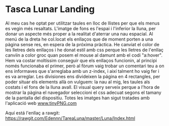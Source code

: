 # Tasca Lunar Landing

Al meu cas he optat per utilitzar taules en lloc de llistes per que els menus es vegin més resaltats. L'imatge de fons es l'espai i l'inferior la lluna, per donar un aspecte més proper a la realitat d'aterrar una nau espacial. Al menú de la dreta he col.locat els enllaços que de moment porten a una pàgina sense res, en espera de la próxima pràctica. He canviat el color de les lletres dels enllaços i he donat estil amb css perque les lletres de l'enllaç canviin a color groc quan posem el mouse al damunt amb el codi "a:hover".
Hem va costar moltíssim conseguir que els enllaços funcionin, al principi només funcionaba el primer, però al fòrum vaig trobar un comentari teu a on ens informaves que s'arreglaba amb un z-index, i així talment ho vaig fer i es va arreglar. Les divisiones ens divideixen la página en 4 rectangles, per poder situar els elements allà on vulguem: la nau al mig, les taules als costats i el fons de la lluna avall.
El visual query serveix perque a l'hora de mostrar la pàgina el navegador seleccioni el css adecuat segons el tamany de la pantalla del dispositiu.
Totes les imatges han sigut tratades amb l'aplicació web www.tinyPNG.com

Aquí está l'enllaç a rawgit: https://rawgit.com/Edennn/TareaLuna/master/Luna/Index.html
